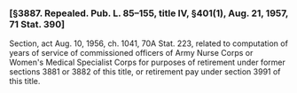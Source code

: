 ### [§3887. Repealed. Pub. L. 85–155, title IV, §401(1), Aug. 21, 1957, 71 Stat. 390] ###

Section, act Aug. 10, 1956, ch. 1041, 70A Stat. 223, related to computation of years of service of commissioned officers of Army Nurse Corps or Women's Medical Specialist Corps for purposes of retirement under former sections 3881 or 3882 of this title, or retirement pay under section 3991 of this title.